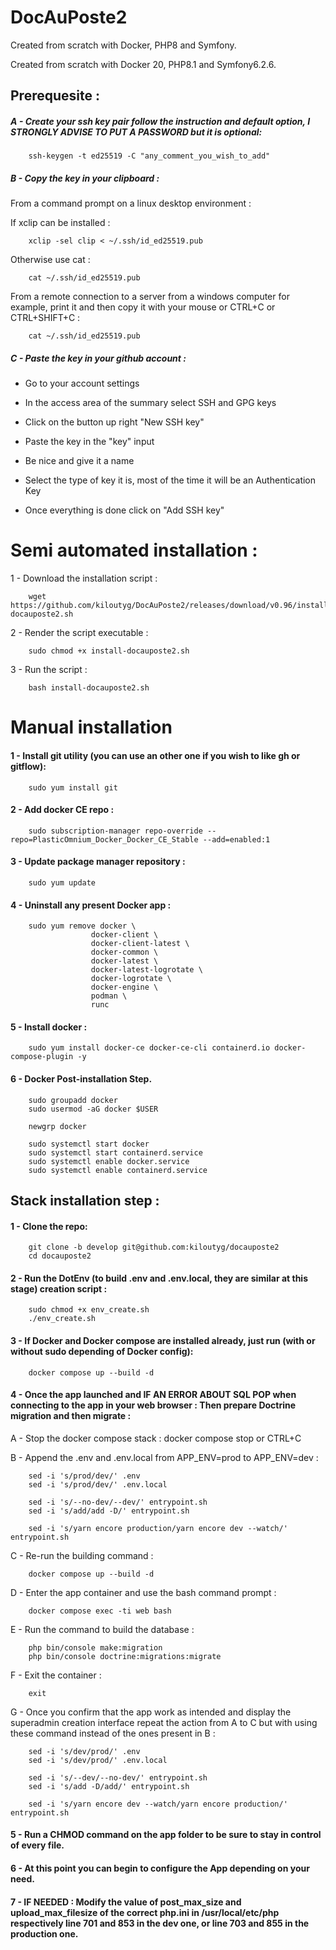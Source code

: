 # DocAuPoste2
Created from scratch with Docker, PHP8 and Symfony.

Created from scratch with Docker 20, PHP8.1 and Symfony6.2.6.


## Prerequesite :


##### A - Create your ssh key pair follow the instruction and default option, I STRONGLY ADVISE TO PUT A PASSWORD but it is optional:
```
    ssh-keygen -t ed25519 -C "any_comment_you_wish_to_add"
```
##### B - Copy the key in your clipboard :

From a command prompt on a linux desktop environment :

If xclip can be installed : 
```
    xclip -sel clip < ~/.ssh/id_ed25519.pub
```
Otherwise use cat : 
```
    cat ~/.ssh/id_ed25519.pub
```
From a remote connection to a server from a windows computer for example, print it and then copy it with your mouse or CTRL+C or CTRL+SHIFT+C : 
```
    cat ~/.ssh/id_ed25519.pub 
```
##### C - Paste the key in your github account : 

- Go to your account settings

- In the access area of the summary select SSH and GPG keys

- Click on the button up right "New SSH key"

- Paste the key in the "key" input

- Be nice and give it a name

- Select the type of key it is, most of the time it will be an Authentication Key

- Once everything is done click on "Add SSH key" 



# Semi automated installation :

1 - Download the installation script :

```
    wget https://github.com/kiloutyg/DocAuPoste2/releases/download/v0.96/install-docauposte2.sh 
```

2 - Render the script executable : 

```   
    sudo chmod +x install-docauposte2.sh
```

3 - Run the script : 

```
    bash install-docauposte2.sh
```



# Manual installation


#### 1 - Install git utility (you can use an other one if you wish to like gh or gitflow):
```
    sudo yum install git
```

#### 2 - Add docker CE repo : 
```
    sudo subscription-manager repo-override --repo=PlasticOmnium_Docker_Docker_CE_Stable --add=enabled:1
```
#### 3 - Update package manager repository : 
```
    sudo yum update
```
#### 4 - Uninstall any present Docker app :
```
    sudo yum remove docker \
                  docker-client \
                  docker-client-latest \
                  docker-common \
                  docker-latest \
                  docker-latest-logrotate \
                  docker-logrotate \
                  docker-engine \
                  podman \
                  runc
```
#### 5 - Install docker :
```
    sudo yum install docker-ce docker-ce-cli containerd.io docker-compose-plugin -y
```
#### 6 - Docker Post-installation Step.
```
    sudo groupadd docker
    sudo usermod -aG docker $USER
```
```
    newgrp docker
```
```
    sudo systemctl start docker
    sudo systemctl start containerd.service
    sudo systemctl enable docker.service
    sudo systemctl enable containerd.service
```

## Stack installation step : 


#### 1 - Clone the repo:
```
    git clone -b develop git@github.com:kiloutyg/docauposte2
    cd docauposte2
```
#### 2 - Run the DotEnv (to build .env and .env.local, they are similar at this stage) creation script : 
```
    sudo chmod +x env_create.sh
    ./env_create.sh
```
#### 3 - If Docker and Docker compose are installed already, just run (with or without sudo depending of Docker config):
```
    docker compose up --build -d
``` 
#### 4 - Once the app launched and IF AN ERROR ABOUT SQL POP when connecting to the app in your web browser : Then prepare Doctrine migration and then migrate : 
A - Stop the docker compose stack : 
    docker compose stop
or
    CTRL+C

B - Append the .env and .env.local from APP_ENV=prod to APP_ENV=dev :
```
    sed -i 's/prod/dev/' .env
    sed -i 's/prod/dev/' .env.local

    sed -i 's/--no-dev/--dev/' entrypoint.sh
    sed -i 's/add/add -D/' entrypoint.sh

    sed -i 's/yarn encore production/yarn encore dev --watch/' entrypoint.sh
```
C - Re-run the building command :
``` 
    docker compose up --build -d
```
D - Enter the app container and use the bash command prompt :
```
    docker compose exec -ti web bash
```
E - Run the command to build the database :
```
    php bin/console make:migration
    php bin/console doctrine:migrations:migrate
``` 
F - Exit the container : 
```
    exit
```
G - Once you confirm that the app work as intended and display the superadmin creation interface repeat the action from A to C but with using these command instead of the ones present in B :
```
    sed -i 's/dev/prod/' .env
    sed -i 's/dev/prod/' .env.local

    sed -i 's/--dev/--no-dev/' entrypoint.sh
    sed -i 's/add -D/add/' entrypoint.sh

    sed -i 's/yarn encore dev --watch/yarn encore production/' entrypoint.sh
```


#### 5 - Run a CHMOD command on the app folder to be sure to stay in control of every file. 

#### 6 - At this point you can begin to configure the App depending on your need. 

#### 7 - IF NEEDED : Modify the value of post_max_size  and upload_max_filesize of the correct php.ini in /usr/local/etc/php respectively line 701 and 853 in the dev one, or line 703 and 855 in the production one.





